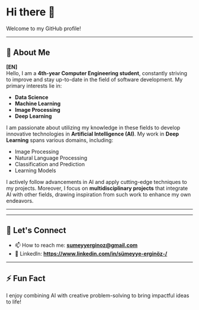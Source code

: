 # Hi there 👋  

Welcome to my GitHub profile!  

---

## 🌟 About Me  

**[EN]**  
Hello, I am a **4th-year Computer Engineering student**, constantly striving to improve and stay up-to-date in the field of software development. My primary interests lie in:  
- **Data Science**  
- **Machine Learning**  
- **Image Processing**  
- **Deep Learning**  

I am passionate about utilizing my knowledge in these fields to develop innovative technologies in **Artificial Intelligence (AI)**. My work in **Deep Learning** spans various domains, including:  
- Image Processing  
- Natural Language Processing  
- Classification and Prediction  
- Learning Models  

I actively follow advancements in AI and apply cutting-edge techniques to my projects. Moreover, I focus on **multidisciplinary projects** that integrate AI with other fields, drawing inspiration from such work to enhance my own endeavors.  

---

---

## 💬 Let's Connect  
- 📫 How to reach me: **sumeyyerginoz@gmail.com**  
- 🔗 LinkedIn: **https://www.linkedin.com/in/sümeyye-erginöz-/**  

---

## ⚡ Fun Fact  
I enjoy combining AI with creative problem-solving to bring impactful ideas to life!  
